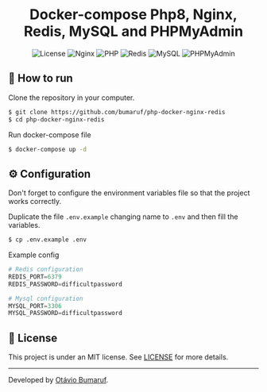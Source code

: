 <h1 align="center">Docker-compose Php8, Nginx, Redis, MySQL and PHPMyAdmin</h1>

<!-- Tags -->

<p align="center">
  <img alt="License" src="https://img.shields.io/static/v1?label=license&message=MIT&color=ffffff&labelColor=000000">
  <img alt="Nginx" src="https://img.shields.io/static/v1?label=Nginx&message=latest&color=ffffff&labelColor=000000">
  <img alt="PHP" src="https://img.shields.io/static/v1?label=PHP&message=8.X&color=ffffff&labelColor=000000">
  <img alt="Redis" src="https://img.shields.io/static/v1?label=Redis&message=latest&color=ffffff&labelColor=000000">
  <img alt="MySQL" src="https://img.shields.io/static/v1?label=MySQL&message=5.7.24&color=ffffff&labelColor=000000">
  <img alt="PHPMyAdmin" src="https://img.shields.io/static/v1?label=PHPMyAdmin&message=latest&color=ffffff&labelColor=000000">
</p>
<!-- Body -->

## 🚀 How to run

Clone the repository in your computer.

```bash
$ git clone https://github.com/bumaruf/php-docker-nginx-redis
$ cd php-docker-nginx-redis
```

Run docker-compose file

```bash
$ docker-compose up -d
```

## ⚙️ Configuration

Don't forget to configure the environment variables file so that the project works correctly.

Duplicate the file `.env.example` changing name to `.env` and then fill the variables.

```bash
$ cp .env.example .env
```

Example config
```py
# Redis configuration
REDIS_PORT=6379
REDIS_PASSWORD=difficultpassword

# Mysql configuration
MYSQL_PORT=3306
MYSQL_PASSWORD=difficultpassword
```

## 📄 License

This project is under an MIT license. See [LICENSE](LICENSE.md) for more details.

---

<!-- Footer -->
Developed by [Otávio Bumaruf](https://github.com/bumaruf).
